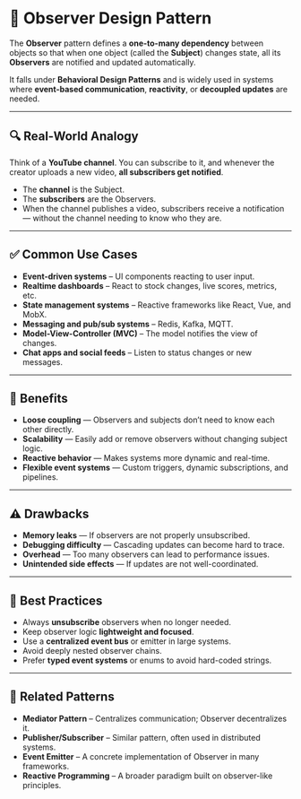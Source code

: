 # 👀 Observer Design Pattern

The **Observer** pattern defines a **one-to-many dependency** between objects so that when one object (called the **Subject**) changes state, all its **Observers** are notified and updated automatically.

It falls under **Behavioral Design Patterns** and is widely used in systems where **event-based communication**, **reactivity**, or **decoupled updates** are needed.

---

## 🔍 Real-World Analogy

Think of a **YouTube channel**. You can subscribe to it, and whenever the creator uploads a new video, **all subscribers get notified**.

- The **channel** is the Subject.
- The **subscribers** are the Observers.
- When the channel publishes a video, subscribers receive a notification — without the channel needing to know who they are.

---

## ✅ Common Use Cases

- **Event-driven systems** – UI components reacting to user input.
- **Realtime dashboards** – React to stock changes, live scores, metrics, etc.
- **State management systems** – Reactive frameworks like React, Vue, and MobX.
- **Messaging and pub/sub systems** – Redis, Kafka, MQTT.
- **Model-View-Controller (MVC)** – The model notifies the view of changes.
- **Chat apps and social feeds** – Listen to status changes or new messages.

---

## 🧠 Benefits

- **Loose coupling** — Observers and subjects don’t need to know each other directly.
- **Scalability** — Easily add or remove observers without changing subject logic.
- **Reactive behavior** — Makes systems more dynamic and real-time.
- **Flexible event systems** — Custom triggers, dynamic subscriptions, and pipelines.

---

## ⚠️ Drawbacks

- **Memory leaks** — If observers are not properly unsubscribed.
- **Debugging difficulty** — Cascading updates can become hard to trace.
- **Overhead** — Too many observers can lead to performance issues.
- **Unintended side effects** — If updates are not well-coordinated.

---

## 📌 Best Practices

- Always **unsubscribe** observers when no longer needed.
- Keep observer logic **lightweight and focused**.
- Use a **centralized event bus** or emitter in large systems.
- Avoid deeply nested observer chains.
- Prefer **typed event systems** or enums to avoid hard-coded strings.

---

## 🔗 Related Patterns

- **Mediator Pattern** – Centralizes communication; Observer decentralizes it.
- **Publisher/Subscriber** – Similar pattern, often used in distributed systems.
- **Event Emitter** – A concrete implementation of Observer in many frameworks.
- **Reactive Programming** – A broader paradigm built on observer-like principles.
